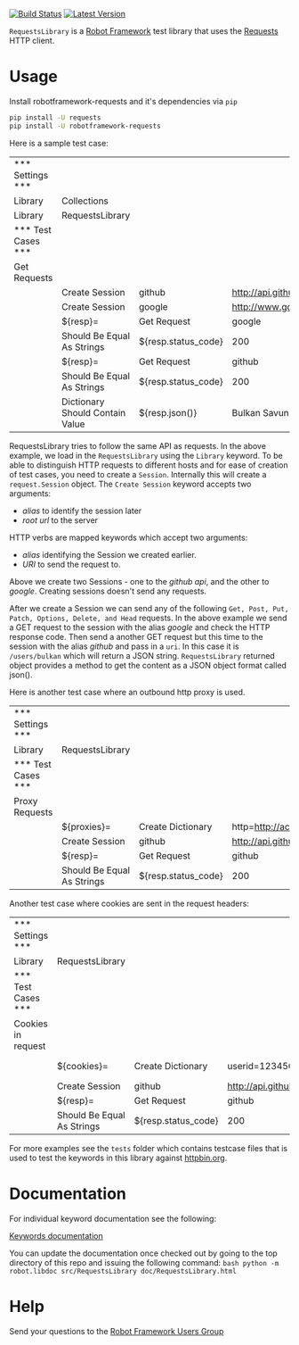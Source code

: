 [![Build Status](https://travis-ci.org/bulkan/robotframework-requests.png?branch=master)](https://travis-ci.org/bulkan/robotframework-requests)
[![Latest Version](https://img.shields.io/pypi/v/robotframework-requests.svg)](https://pypi.python.org/pypi/robotframework-requests)

``RequestsLibrary`` is a [Robot Framework](https://robotframework.org/) test library that uses the [Requests](https://github.com/kennethreitz/requests) HTTP client.

# Usage

Install robotframework-requests and it's dependencies via ``pip``

```bash
pip install -U requests
pip install -U robotframework-requests
```

Here is a sample test case:

|                    |                                 |                     |                       |               |
| ----------------   | ------------------------------- | ------------------- | --------------------- | ------------- |
| *** Settings ***   |                                 |                     |                       |               |
| Library            | Collections                     |                     |                       |               |
| Library            | RequestsLibrary                 |                     |                       |               |
| *** Test Cases *** |                                 |                     |                       |               |
| Get Requests       |                                 |                     |                       |               |
|                    | Create Session                  | github              | http://api.github.com |               |
|                    | Create Session                  | google              | http://www.google.com |               |
|                    | ${resp}=                        | Get Request         | google                | /             |
|                    | Should Be Equal As Strings      | ${resp.status_code} | 200                   |               |
|                    | ${resp}=                        | Get Request         | github                | /users/bulkan |
|                    | Should Be Equal As Strings      | ${resp.status_code} | 200                   |               |
|                    | Dictionary Should Contain Value | ${resp.json()}      | Bulkan Savun Evcimen  |               |

RequestsLibrary tries to follow the same API as requests. In the above example, we load in the ``RequestsLibrary`` using the ``Library`` keyword. To be able to distinguish HTTP requests to different hosts and for ease of creation of test cases, you need to create a `Session`. Internally this will create a `request.Session` object.  The `Create Session` keyword accepts two arguments:

* _alias_ to identify the session later
* _root url_ to the server

HTTP verbs are mapped keywords which accept two arguments:

* _alias_ identifying the Session we created earlier. 
* _URI_  to send the request to.

Above we create two Sessions - one to the _github api_, and the other to _google_. Creating sessions doesn't send any requests.

After we create a Session we can send any of the following ``Get, Post, Put, Patch, Options, Delete, and Head`` requests. In the above example we send a GET request to the session with the alias _google_ and check the HTTP response code. Then send a another GET request but this time to the session with the alias _github_ and pass in a `uri`. In this case it is ``/users/bulkan`` which will return a JSON string. `RequestsLibrary` returned object provides a method to get the content as a JSON object format called json().

Here is another test case where an outbound http proxy is used.

|                    |                            |                     |                          |                           |
| ----------------   | -------------------------- | ------------------- | ------------------------ | ------------------------- |
| *** Settings ***   |                            |                     |                          |                           |
| Library            | RequestsLibrary            |                     |                          |                           |
| *** Test Cases *** |                            |                     |                          |                           |
| Proxy Requests     |                            |                     |                          |                           |
|                    | ${proxies}=                | Create Dictionary   | http=http://acme.com:912 | https=http://acme.com:913 |
|                    | Create Session             | github              | http://api.github.com    | proxies=${proxies}        |
|                    | ${resp}=                   | Get Request         | github                   | /                         |
|                    | Should Be Equal As Strings | ${resp.status_code} | 200                      |                           |

Another test case where cookies are sent in the request headers:

|                    |                            |                     |                          |                           |
| ----------------   | -------------------------- | ------------------- | ------------------------ | ------------------------- |
| *** Settings ***   |                            |                     |                          |                           |
| Library            | RequestsLibrary            |                     |                          |                           |
| *** Test Cases *** |                            |                     |                          |                           |
| Cookies in request |                            |                     |                          |                           |
|                    | ${cookies}=                | Create Dictionary   | userid=1234567           | last_visit=2017-12-22     |
|                    | Create Session             | github              | http://api.github.com    | cookies=${cookies}        |
|                    | ${resp}=                   | Get Request         | github                   | /                         |
|                    | Should Be Equal As Strings | ${resp.status_code} | 200                      |                           |

For more examples see the `tests` folder which contains testcase files that is used to test the keywords in this library against [httpbin.org](http://httpbin.org).

# Documentation

For individual keyword documentation see the following:

[Keywords documentation](/doc/RequestsLibrary.html)

You can update the documentation once checked out by going to the top directory of this repo and issuing the following command:
``bash
python -m robot.libdoc src/RequestsLibrary doc/RequestsLibrary.html
``

# Help

Send your questions to the [Robot Framework Users Group](https://groups.google.com/forum/#!forum/robotframework-users)
